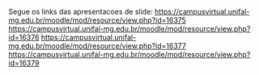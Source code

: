 Segue os links das apresentacoes de slide:
https://campusvirtual.unifal-mg.edu.br/moodle/mod/resource/view.php?id=16375
https://campusvirtual.unifal-mg.edu.br/moodle/mod/resource/view.php?id=16376
https://campusvirtual.unifal-mg.edu.br/moodle/mod/resource/view.php?id=16377
https://campusvirtual.unifal-mg.edu.br/moodle/mod/resource/view.php?id=16379

